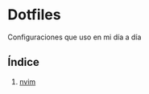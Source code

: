 # Dotfiles
Configuraciones que uso en mi día a día

## Índice
1. [nvim](https://github.com/v019-exe/dotfiles/tree/main/nvim)

